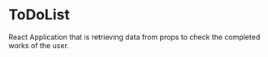 # ToDoList
React Application that is retrieving data from props to check the completed works of the user.
